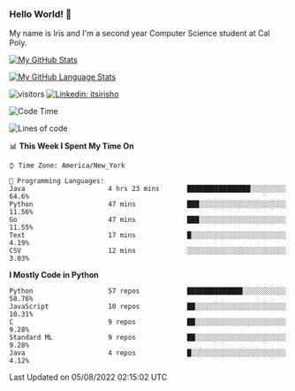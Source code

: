 ### Hello World! 👋

My name is Iris and I'm a second year Computer Science student at Cal Poly. 


[![My GitHub Stats](https://github-readme-stats.vercel.app/api?username=sleepyStick&show_icons=true&&count_private=true&include_all_commits=true&theme=buefy)]()

[![My GitHub Language Stats](https://github-readme-stats.vercel.app/api/top-langs/?username=sleepyStick&langs_count=5&theme=buefy)]()

![visitors](https://visitor-badge.glitch.me/badge?page_id=sleepyStick.sleepyStick)
[![Linkedin: itsirisho](https://img.shields.io/badge/-itsirisho-informational?style=flat-square&logo=Linkedin&logoColor=white&link=https://www.linkedin.com/in/itsirisho/)](https://www.linkedin.com/in/itsirisho/)

<!--START_SECTION:waka-->
![Code Time](http://img.shields.io/badge/Code%20Time-0%20secs-blue)

![Lines of code](https://img.shields.io/badge/From%20Hello%20World%20I%27ve%20Written-24%20Million%20lines%20of%20code-blue)

📊 **This Week I Spent My Time On** 

```text
⌚︎ Time Zone: America/New_York

💬 Programming Languages: 
Java                     4 hrs 23 mins       ████████████████░░░░░░░░░   64.6% 
Python                   47 mins             ███░░░░░░░░░░░░░░░░░░░░░░   11.56% 
Go                       47 mins             ███░░░░░░░░░░░░░░░░░░░░░░   11.55% 
Text                     17 mins             █░░░░░░░░░░░░░░░░░░░░░░░░   4.19% 
CSV                      12 mins             ░░░░░░░░░░░░░░░░░░░░░░░░░   3.03%

```

**I Mostly Code in Python** 

```text
Python                   57 repos            ██████████████░░░░░░░░░░░   58.76% 
JavaScript               10 repos            ██░░░░░░░░░░░░░░░░░░░░░░░   10.31% 
C                        9 repos             ██░░░░░░░░░░░░░░░░░░░░░░░   9.28% 
Standard ML              9 repos             ██░░░░░░░░░░░░░░░░░░░░░░░   9.28% 
Java                     4 repos             █░░░░░░░░░░░░░░░░░░░░░░░░   4.12%

```



 Last Updated on 05/08/2022 02:15:02 UTC
<!--END_SECTION:waka-->

<!--
**konanyuta/konanyuta** is a ✨ _special_ ✨ repository because its `README.md` (this file) appears on your GitHub profile.

Here are some ideas to get you started:

- 🔭 I’m currently working on ...
- 🌱 I’m currently learning ...
- 👯 I’m looking to collaborate on ...
- 🤔 I’m looking for help with ...
- 💬 Ask me about ...
- 📫 How to reach me: ...
- 😄 Pronouns: ...
- ⚡ Fun fact: ...
-->
